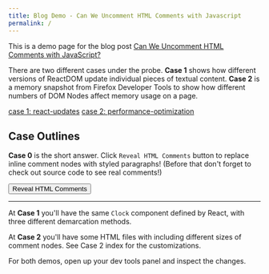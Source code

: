 ```yaml
---
title: Blog Demo - Can We Uncomment HTML Comments with Javascript
permalink: /
---
```


<!-- [1] @todo rename "Javascript" with "JavaScript" at the header -->

This is a demo page for the blog post [Can We Uncomment HTML Comments with JavaScript?](https://xkema.github.io/2020/can-we-uncomment-html-comments-with-javascript "Can We Uncomment HTML Comments with JavaScript?")

<!-- [2] @todo Check this blog page link after deployment -->

There are two different cases under the probe. **Case 1** shows how different versions of ReactDOM update individual pieces of textual content. **Case 2** is a memory snapshot from Firefox Developer Tools to show how different numbers of DOM Nodes affect memory usage on a page.

<!-- [3] inline navigation for home page -->
<nav>
  <a href="./react-updates/">case 1: react-updates</a>
  <a href="./performance-optimization/">case 2: performance-optimization</a>
</nav>

<!-- [4] Case 0 is this page, "Reveal HTML Comments" button will make comments visible -->

<div>
  <!-- Hi! I'm an HTML comment. -->
</div>

## Case Outlines

**Case 0** is the short answer. Click `Reveal HTML Comments` button to replace inline comment nodes with styled paragraphs! (Before that don't forget to check out source code to see real comments!)

<button id="reveal-comments" title="Reveal HTML Comments">Reveal HTML Comments</button>

- - -

At **Case 1** you'll have the same `Clock` component defined by React, with three different demarcation methods.

At **Case 2** you'll have some HTML files with including different sizes of comment nodes. See Case 2 index for the customizations.

For both demos, open up your dev tools panel and inspect the changes.

<!-- [5] Add open devtools note to sub pages also -->